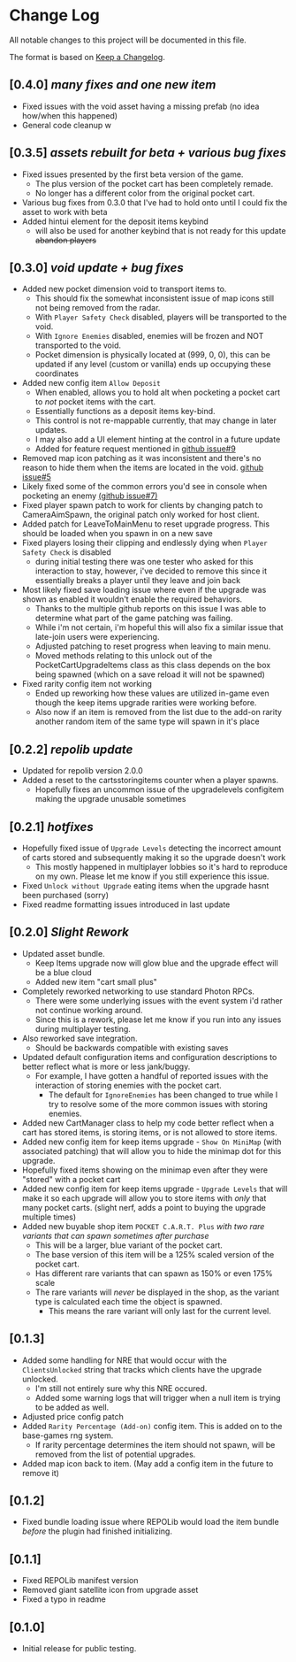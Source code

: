 # Change Log

All notable changes to this project will be documented in this file.
 
The format is based on [Keep a Changelog](http://keepachangelog.com/).

## [0.4.0] *many fixes and one new item*
- Fixed issues with the void asset having a missing prefab (no idea how/when this happened)
- General code cleanup w

## [0.3.5] *assets rebuilt for beta + various bug fixes*
 - Fixed issues presented by the first beta version of the game.
	- The plus version of the pocket cart has been completely remade.
	- No longer has a different color from the original pocket cart.
 - Various bug fixes from 0.3.0 that I've had to hold onto until I could fix the asset to work with beta
 - Added hintui element for the deposit items keybind
	- will also be used for another keybind that is not ready for this update ~~abandon players~~

## [0.3.0] *void update + bug fixes*
 - Added new pocket dimension void to transport items to.
	- This should fix the somewhat inconsistent issue of map icons still not being removed from the radar.
	- With ``Player Safety Check`` disabled, players will be transported to the void.
	- With ``Ignore Enemies`` disabled, enemies will be frozen and NOT transported to the void.
	- Pocket dimension is physically located at (999, 0, 0), this can be updated if any level (custom or vanilla) ends up occupying these coordinates
 - Added new config item ``Allow Deposit``
	- When enabled, allows you to hold alt when pocketing a pocket cart to *not* pocket items with the cart.
	- Essentially functions as a deposit items key-bind.
	- This control is not re-mappable currently, that may change in later updates.
	- I may also add a UI element hinting at the control in a future update
	- Added for feature request mentioned in [github issue#9](https://github.com/darmuh/PocketCartPlus/issues/9)
 - Removed map icon patching as it was inconsistent and there's no reason to hide them when the items are located in the void. [github issue#5](https://github.com/darmuh/PocketCartPlus/issues/5)
 - Likely fixed some of the common errors you'd see in console when pocketing an enemy [(github issue#7)](https://github.com/darmuh/PocketCartPlus/issues/7)
 - Fixed player spawn patch to work for clients by changing patch to CameraAimSpawn, the original patch only worked for host client.
 - Added patch for LeaveToMainMenu to reset upgrade progress. This should be loaded when you spawn in on a new save
 - Fixed players losing their clipping and endlessly dying when ``Player Safety Check`` is disabled
	- during initial testing there was one tester who asked for this interaction to stay, however, i've decided to remove this since it essentially breaks a player until they leave and join back
 - Most likely fixed save loading issue where even if the upgrade was shown as enabled it wouldn't enable the required behaviors.
	- Thanks to the multiple github reports on this issue I was able to determine what part of the game patching was failing.
	- While i'm not certain, i'm hopeful this will also fix a similar issue that late-join users were experiencing.
	- Adjusted patching to reset progress when leaving to main menu.
	- Moved methods relating to this unlock out of the PocketCartUpgradeItems class as this class depends on the box being spawned (which on a save reload it will not be spawned)
 - Fixed rarity config item not working
	- Ended up reworking how these values are utilized in-game even though the keep items upgrade rarities were working before.
	- Also now if an item is removed from the list due to the add-on rarity another random item of the same type will spawn in it's place

## [0.2.2] *repolib update*
 - Updated for repolib version 2.0.0
 - Added a reset to the cartsstoringitems counter when a player spawns.
	- Hopefully fixes an uncommon issue of the upgradelevels configitem making the upgrade unusable sometimes

## [0.2.1] *hotfixes*
 - Hopefully fixed issue of ``Upgrade Levels`` detecting the incorrect amount of carts stored and subsequently making it so the upgrade doesn't work
	- This mostly happened in multiplayer lobbies so it's hard to reproduce on my own. Please let me know if you still experience this issue.
 - Fixed ``Unlock without Upgrade`` eating items when the upgrade hasnt been purchased (sorry)
 - Fixed readme formatting issues introduced in last update

## [0.2.0] *Slight Rework*
 - Updated asset bundle.
	- Keep Items upgrade now will glow blue and the upgrade effect will be a blue cloud
	- Added new item "cart small plus"
 - Completely reworked networking to use standard Photon RPCs.
	- There were some underlying issues with the event system i'd rather not continue working around.
	- Since this is a rework, please let me know if you run into any issues during multiplayer testing.
 - Also reworked save integration.
	- Should be backwards compatible with existing saves
 - Updated default configuration items and configuration descriptions to better reflect what is more or less jank/buggy.
	- For example, I have gotten a handful of reported issues with the interaction of storing enemies with the pocket cart.
		- The default for ``IgnoreEnemies`` has been changed to true while I try to resolve some of the more common issues with storing enemies.
 - Added new CartManager class to help my code better reflect when a cart has stored items, is storing items, or is not allowed to store items.
 - Added new config item for keep items upgrade - ``Show On MiniMap`` (with associated patching) that will allow you to hide the minimap dot for this upgrade.
 - Hopefully fixed items showing on the minimap even after they were "stored" with a pocket cart
 - Added new config item for keep items upgrade - ``Upgrade Levels`` that will make it so each upgrade will allow you to store items with *only* that many pocket carts. (slight nerf, adds a point to buying the upgrade multiple times)
 - Added new buyable shop item ``POCKET C.A.R.T. Plus`` *with two rare variants that can spawn sometimes after purchase*
	- This will be a larger, blue variant of the pocket cart.
	- The base version of this item will be a 125% scaled version of the pocket cart.
	- Has different rare variants that can spawn as 150% or even 175% scale
	- The rare variants will *never* be displayed in the shop, as the variant type is calculated each time the object is spawned.
		- This means the rare variant will only last for the current level.

## [0.1.3]
 - Added some handling for NRE that would occur with the ``ClientsUnlocked`` string that tracks which clients have the upgrade unlocked.
	- I'm still not entirely sure why this NRE occured.
	- Added some warning logs that will trigger when a null item is trying to be added as well.
 - Adjusted price config patch
 - Added ``Rarity Percentage (Add-on)`` config item. This is added on to the base-games rng system.
	- If rarity percentage determines the item should not spawn, will be removed from the list of potential upgrades.
 - Added map icon back to item. (May add a config item in the future to remove it)

## [0.1.2]
 - Fixed bundle loading issue where REPOLib would load the item bundle *before* the plugin had finished initializing.

## [0.1.1]
 - Fixed REPOLib manifest version
 - Removed giant satellite icon from upgrade asset
 - Fixed a typo in readme

## [0.1.0]
 - Initial release for public testing.